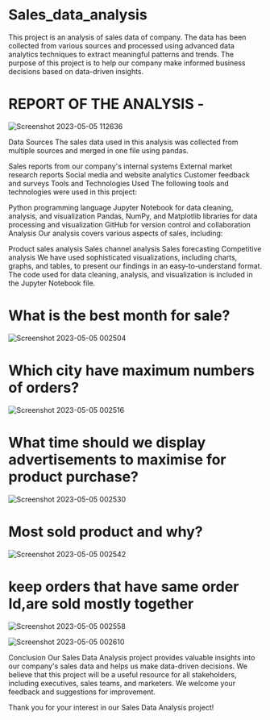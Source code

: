 # Sales_data_analysis

This project is an analysis of sales data of company. The data has been collected from various sources and processed using advanced data analytics techniques to extract meaningful patterns and trends. The purpose of this project is to help our company make informed business decisions based on data-driven insights.
# REPORT OF THE ANALYSIS - 

![Screenshot 2023-05-05 112636](https://user-images.githubusercontent.com/78349737/236386887-bf903bc1-9e89-4988-84f2-83192c233aa1.png)


Data Sources
The sales data used in this analysis was collected from multiple sources and merged in one file using pandas.

Sales reports from our company's internal systems
External market research reports
Social media and website analytics
Customer feedback and surveys
Tools and Technologies Used
The following tools and technologies were used in this project:

Python programming language
Jupyter Notebook for data cleaning, analysis, and visualization
Pandas, NumPy, and Matplotlib libraries for data processing and visualization
GitHub for version control and collaboration
Analysis
Our analysis covers various aspects of sales, including:

Product sales analysis
Sales channel analysis
Sales forecasting
Competitive analysis
We have used sophisticated visualizations, including charts, graphs, and tables, to present our findings in an easy-to-understand format. The code used for data cleaning, analysis, and visualization is included in the Jupyter Notebook file.

# What is the best month for sale?

![Screenshot 2023-05-05 002504](https://user-images.githubusercontent.com/78349737/236302067-b1b2c57e-6b6d-491e-9495-8735ef93f5a8.png)

# Which city have maximum numbers of orders?

![Screenshot 2023-05-05 002516](https://user-images.githubusercontent.com/78349737/236302125-2c442263-5039-4ae5-8b30-38aa11f76694.png)

# What time should we display advertisements to maximise for product purchase?

![Screenshot 2023-05-05 002530](https://user-images.githubusercontent.com/78349737/236302148-7d39232a-47c4-40c5-a573-e141319baae6.png)

# Most sold product and why?

![Screenshot 2023-05-05 002542](https://user-images.githubusercontent.com/78349737/236302179-16fb05a5-da2e-4f7e-a601-85b9351a655c.png)

# keep orders that have same order Id,are sold mostly together

![Screenshot 2023-05-05 002558](https://user-images.githubusercontent.com/78349737/236302205-94d80e29-27f8-4aae-850a-92b8444c2728.png)

![Screenshot 2023-05-05 002610](https://user-images.githubusercontent.com/78349737/236302221-7888354f-2aa0-4c76-9bda-c0e3a6cf41ef.png)


Conclusion
Our Sales Data Analysis project provides valuable insights into our company's sales data and helps us make data-driven decisions. We believe that this project will be a useful resource for all stakeholders, including executives, sales teams, and marketers. We welcome your feedback and suggestions for improvement.

Thank you for your interest in our Sales Data Analysis project!
